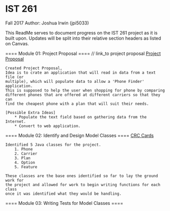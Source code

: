 # IST 261
Fall 2017
Author: Joshua Irwin (jpi5033)

This ReadMe serves to document progress on the IST 261 project as it is built upon.
Updates will be split into their relative section headers as listed on Canvas.

==== Module 01: Project Proposal ====
// link_to project proposal
[Project Proposal](https://drive.google.com/file/d/0B66X1gId2oGROXlfSXYzRkhuTkE/view?usp=sharing)

    Created Project Proposal,
    Idea is to crate an application that will read in data from a text file (or
    multiple), which will populate data to allow a 'Phone Finder' application.
    This is supposed to help the user when shopping for phone by comparing 
    different phones that are offered at different carriers so that they can 
    find the cheapest phone with a plan that will suit their needs.

    [Possible Extra Ideas]
        * Populate the text field based on gathering data from the Internet.
        * Convert to web application.

====  Module 02: Identify and Design Model Classes ====
[CRC Cards](https://drive.google.com/file/d/0B66X1gId2oGROVlvV0hTb2IxUEk/view?usp=sharing)

    Identified 5 Java classes for the project.
        1. Phone
        2. Carrier
        3. Plan
        4. Option
        5. Feature

    These classes are the base ones identified so far to lay the ground work for
    the project and allowed for work to begin writing functions for each class
    once it was identified what they would be handling.

====  Module 03: Writing Tests for Model Classes ====



